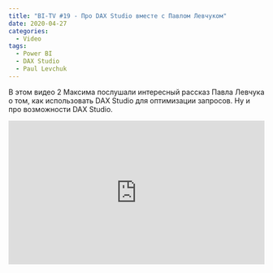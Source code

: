 ```yaml
---
title: "BI-TV #19 - Про DAX Studio вместе с Павлом Левчуком"
date: 2020-04-27
categories:
  - Video
tags:
  - Power BI
  - DAX Studio
  - Paul Levchuk
---
```


В этом видео 2 Максима послушали интересный рассказ Павла Левчука о том, как использовать DAX Studio для оптимизации запросов. Ну и про возможности DAX Studio.

<style>.embed-container { position: relative; padding-bottom: 56.25%; height: 0; overflow: hidden; max-width: 100%; } .embed-container iframe, .embed-container object, .embed-container embed { position: absolute; top: 0; left: 0; width: 100%; height: 100%; }</style><div class='embed-container'><iframe src='https://www.youtube.com/embed/uJrsIa6qQiA' frameborder='0' allowfullscreen></iframe></div>

